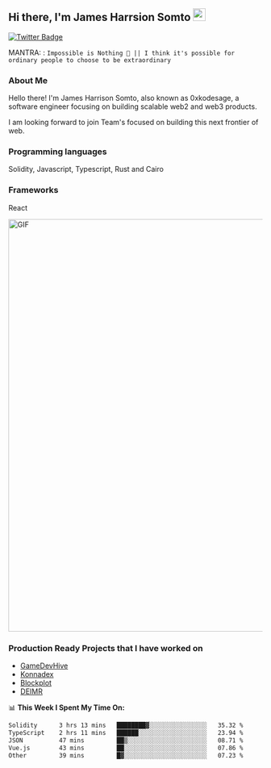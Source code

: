 ## Hi there, I'm James Harrsion Somto <img src="https://media.giphy.com/media/hvRJCLFzcasrR4ia7z/giphy.gif" width="25px">


[![Twitter Badge](https://img.shields.io/badge/-Twitter-00acee?style=flat-square&logo=Twitter&logoColor=white)](https://twitter.com/0xkodesage)


MANTRA: : `Impossible is Nothing 🚀 || I think it's possible for ordinary people to choose to be extraordinary`

### About Me

Hello there! I'm James Harrison Somto, also known as 0xkodesage, a software engineer focusing on building scalable web2 and web3 products.

I am looking forward to join Team's focused on building this next frontier of web.

### Programming languages
Solidity, Javascript, Typescript, Rust and Cairo

### Frameworks
React
 
 <img align="center" alt="GIF" src="https://github.com/Gapur/Gapur/blob/master/coding.gif?raw=true" width="818px" height="818px" />


### Production Ready Projects that I have worked on
  - [GameDevHive](https://www.gamedevshive.org/)
  - [Konnadex](https://www.konnadex.com/)
  - [Blockplot](https://www.blockplot.org/)
  - [DEIMR](https://deimr.com/)

📊 **This Week I Spent My Time On:**

<!--START_SECTION:waka-->

```txt
Solidity      3 hrs 13 mins   ████████▓░░░░░░░░░░░░░░░░   35.32 %
TypeScript    2 hrs 11 mins   ██████░░░░░░░░░░░░░░░░░░░   23.94 %
JSON          47 mins         ██▒░░░░░░░░░░░░░░░░░░░░░░   08.71 %
Vue.js        43 mins         ██░░░░░░░░░░░░░░░░░░░░░░░   07.86 %
Other         39 mins         █▓░░░░░░░░░░░░░░░░░░░░░░░   07.23 %
```

<!--END_SECTION:waka-->
<br />
<br />
<br />






